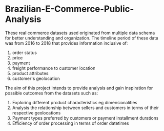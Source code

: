# Brazilian-E-Commerce-Public-Analysis

These real commerce datasets used originated from multiple data schema for better understanding and organization. The timeline period of these data was from 2016 to 2018 that provides information inclusive of: 

1. order status 
2. price
3. payment 
4. freight performance to customer location
5. product attributes 
6. customer's geolocation 


The aim of this project intends to provide analysis and gain inspiration for possible outcomes from the datasets such as:

1. Exploring different product characteristics eg dimensionalities
2. Analysis the relationship between sellers and customers in terms of their respective geolocations
3. Payment types preferred by customers or payment installment durations
4. Efficiency of order processing in terms of order datetimes
